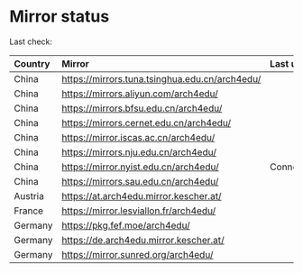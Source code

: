 <script src="./time.js"></script>
# Mirror status
Last check: <script type="text/javascript">localize(1737275042.063376);</script>

|Country|Mirror|Last update|
|:------|:-----|:----------|
|China|https://mirrors.tuna.tsinghua.edu.cn/arch4edu/|<script type="text/javascript">localize(1737225281);</script>|
|China|https://mirrors.aliyun.com/arch4edu/|<script type="text/javascript">localize(1737225281);</script>|
|China|https://mirrors.bfsu.edu.cn/arch4edu/|<script type="text/javascript">localize(1737225281);</script>|
|China|https://mirrors.cernet.edu.cn/arch4edu/|<script type="text/javascript">localize(1737225281);</script>|
|China|https://mirror.iscas.ac.cn/arch4edu/|<script type="text/javascript">localize(1737225281);</script>|
|China|https://mirrors.nju.edu.cn/arch4edu/|<script type="text/javascript">localize(1737182674);</script>|
|China|https://mirror.nyist.edu.cn/arch4edu/|ConnectionError|
|China|https://mirrors.sau.edu.cn/arch4edu/|<script type="text/javascript">localize(1731653531);</script>|
|Austria|https://at.arch4edu.mirror.kescher.at/|<script type="text/javascript">localize(1737225281);</script>|
|France|https://mirror.lesviallon.fr/arch4edu/|<script type="text/javascript">localize(1737225281);</script>|
|Germany|https://pkg.fef.moe/arch4edu/|<script type="text/javascript">localize(1737225281);</script>|
|Germany|https://de.arch4edu.mirror.kescher.at/|<script type="text/javascript">localize(1737225281);</script>|
|Germany|https://mirror.sunred.org/arch4edu/|<script type="text/javascript">localize(1737225281);</script>|

<script src="./tablefilter/tablefilter.js"></script>
<script src="./table.js"></script>